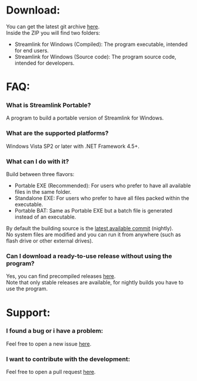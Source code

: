 # Download:

You can get the latest git archive <a href="https://github.com/streamlink/streamlink-portable/archive/master.zip">here</a>.
<br>
Inside the ZIP you will find two folders:
* Streamlink for Windows (Compiled): The program executable, intended for end users.
* Streamlink for Windows (Source code): The program source code, intended for developers.

# FAQ:

### What is Streamlink Portable?
A program to build a portable version of Streamlink for Windows.

### What are the supported platforms?
Windows Vista SP2 or later with .NET Framework 4.5+.

### What can I do with it?
Build between three flavors:
* Portable EXE (Recommended): For users who prefer to have all available files in the same folder.
* Standalone EXE: For users who prefer to have all files packed within the executable.
* Portable BAT: Same as Portable EXE but a batch file is generated instead of an executable.

By default the building source is the <a href="https://github.com/streamlink/streamlink/commits/master">latest available commit</a> (nightly).
<br>
No system files are modified and you can run it from anywhere (such as flash drive or other external drives).

### Can I download a ready-to-use release without using the program?
Yes, you can find precompiled releases <a href="https://github.com/streamlink/streamlink-portable/releases">here</a>.
<br>
Note that only stable releases are available, for nightly builds you have to use the program.

# Support:

### I found a bug or i have a problem:
Feel free to open a new issue <a href="https://github.com/streamlink/streamlink-portable/issues/new">here</a>.

### I want to contribute with the development:
Feel free to open a pull request <a href="https://github.com/streamlink/streamlink-portable/issues/new">here</a>.
